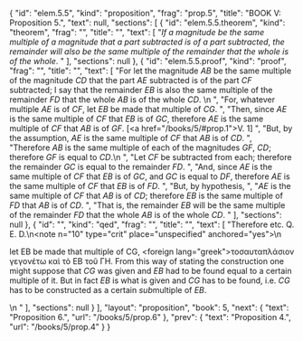 {
  "id": "elem.5.5",
  "kind": "proposition",
  "frag": "prop.5",
  "title": "BOOK V: Proposition 5.",
  "text": null,
  "sections": [
    {
      "id": "elem.5.5.theorem",
      "kind": "theorem",
      "frag": "",
      "title": "",
      "text": [
        "<var>If a magnitude be the same multiple of a magnitude that a part subtracted is of a part subtracted</var>, <var>the remainder will also be the same multiple of the remainder that the whole is of the whole</var>. "
      ],
      "sections": null
    },
    {
      "id": "elem.5.5.proof",
      "kind": "proof",
      "frag": "",
      "title": "",
      "text": [
        "For let the magnitude <var>AB</var> be the same multiple of the magnitude <var>CD</var> that the part <var>AE</var> subtracted is of the part <var>CF</var> subtracted; I say that the remainder <var>EB</var> is also the same multiple of the remainder <var>FD</var> that the whole <var>AB</var> is of the whole <var>CD</var>. \n       ",
        "For, whatever multiple <var>AE</var> is of <var>CF</var>, let <var>EB</var> be made that multiple of <var>CG</var>. ",
        "Then, since <var>AE</var> is the same multiple of <var>CF</var> that <var>EB</var> is of <var>GC</var>, therefore <var>AE</var> is the same multiple of <var>CF</var> that <var>AB</var> is of <var>GF</var>. [<a href=\"/books/5/#prop.1\">V. 1</a>] ",
        "But, by the assumption, <var>AE</var> is the same multiple of <var>CF</var> that <var>AB</var> is of <var>CD</var>. ",
        "Therefore <var>AB</var> is the same multiple of each of the magnitudes <var>GF</var>, <var>CD</var>; therefore <var>GF</var> is equal to <var>CD</var>.\n       ",
        "Let <var>CF</var> be subtracted from each; therefore the remainder <var>GC</var> is equal to the remainder <var>FD</var>. ",
        "And, since <var>AE</var> is the same multiple of <var>CF</var> that <var>EB</var> is of <var>GC</var>, and <var>GC</var> is equal to <var>DF</var>, therefore <var>AE</var> is the same multiple of <var>CF</var> that <var>EB</var> is of <var>FD</var>. ",
        "But, by hypothesis, ",
        "<var>AE</var> is the same multiple of <var>CF</var> that <var>AB</var> is of <var>CD</var>; therefore <var>EB</var> is the same multiple of <var>FD</var> that <var>AB</var> is of <var>CD</var>. ",
        "That is, the remainder <var>EB</var> will be the same multiple of the remainder <var>FD</var> that the whole <var>AB</var> is of the whole <var>CD</var>. "
      ],
      "sections": null
    },
    {
      "id": "",
      "kind": "qed",
      "frag": "",
      "title": "",
      "text": [
        "Therefore etc. Q. E. D.\n<note n=\"10\" type=\"crit\" place=\"unspecified\" anchored=\"yes\">\n        <p>let EB be made that multiple of CG, <foreign lang=\"greek\">τοσαυταπλάσιον γεγονέτω καὶ τὸ ΕΒ τοῦ ΓΗ</foreign>. From this way of stating the construction one might suppose that <var>CG</var> was given and <var>EB</var> had to be found equal to a certain multiple of it. But in fact <var>EB</var> is what is given and <var>CG</var> has to be found, i.e. <var>CG</var> has to be constructed as a certain <var>sub</var>multiple of <var>EB</var>.</p>\n       </note>"
      ],
      "sections": null
    }
  ],
  "layout": "proposition",
  "book": 5,
  "next": {
    "text": "Proposition 6.",
    "url": "/books/5/prop.6"
  },
  "prev": {
    "text": "Proposition 4.",
    "url": "/books/5/prop.4"
  }
}
